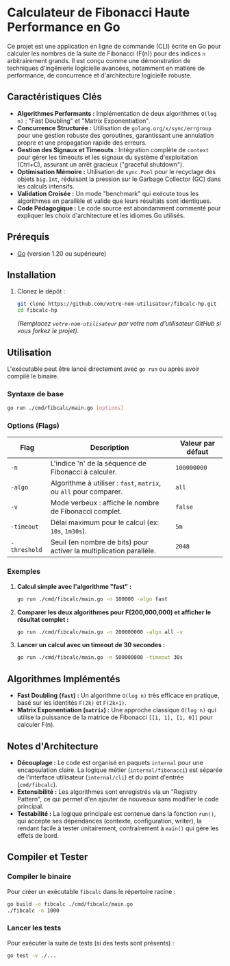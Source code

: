 # Calculateur de Fibonacci Haute Performance en Go

Ce projet est une application en ligne de commande (CLI) écrite en Go pour calculer les nombres de la suite de Fibonacci (F(n)) pour des indices `n` arbitrairement grands. Il est conçu comme une démonstration de techniques d'ingénierie logicielle avancées, notamment en matière de performance, de concurrence et d'architecture logicielle robuste.

## Caractéristiques Clés

*   **Algorithmes Performants :** Implémentation de deux algorithmes `O(log n)` : "Fast Doubling" et "Matrix Exponentiation".
*   **Concurrence Structurée :** Utilisation de `golang.org/x/sync/errgroup` pour une gestion robuste des goroutines, garantissant une annulation propre et une propagation rapide des erreurs.
*   **Gestion des Signaux et Timeouts :** Intégration complète de `context` pour gérer les timeouts et les signaux du système d'exploitation (Ctrl+C), assurant un arrêt gracieux ("graceful shutdown").
*   **Optimisation Mémoire :** Utilisation de `sync.Pool` pour le recyclage des objets `big.Int`, réduisant la pression sur le Garbage Collector (GC) dans les calculs intensifs.
*   **Validation Croisée :** Un mode "benchmark" qui exécute tous les algorithmes en parallèle et valide que leurs résultats sont identiques.
*   **Code Pédagogique :** Le code source est abondamment commenté pour expliquer les choix d'architecture et les idiomes Go utilisés.

## Prérequis

*   [Go](https://golang.org/dl/) (version 1.20 ou supérieure)

## Installation

1.  Clonez le dépôt :
    ```bash
    git clone https://github.com/votre-nom-utilisateur/fibcalc-hp.git
    cd fibcalc-hp
    ```
    *(Remplacez `votre-nom-utilisateur` par votre nom d'utilisateur GitHub si vous forkez le projet).*

## Utilisation

L'exécutable peut être lancé directement avec `go run` ou après avoir compilé le binaire.

### Syntaxe de base

```bash
go run ./cmd/fibcalc/main.go [options]
```

### Options (Flags)

| Flag          | Description                                                                 | Valeur par défaut |
|---------------|-----------------------------------------------------------------------------|-------------------|
| `-n`          | L'indice 'n' de la séquence de Fibonacci à calculer.                        | `100000000`       |
| `-algo`       | Algorithme à utiliser : `fast`, `matrix`, ou `all` pour comparer.           | `all`             |
| `-v`          | Mode verbeux : affiche le nombre de Fibonacci complet.                      | `false`           |
| `-timeout`    | Délai maximum pour le calcul (ex: `10s`, `1m30s`).                          | `5m`              |
| `-threshold`  | Seuil (en nombre de bits) pour activer la multiplication parallèle.         | `2048`            |

### Exemples

1.  **Calcul simple avec l'algorithme "fast" :**
    ```bash
    go run ./cmd/fibcalc/main.go -n 100000 -algo fast
    ```

2.  **Comparer les deux algorithmes pour F(200,000,000) et afficher le résultat complet :**
    ```bash
    go run ./cmd/fibcalc/main.go -n 200000000 -algo all -v
    ```

3.  **Lancer un calcul avec un timeout de 30 secondes :**
    ```bash
    go run ./cmd/fibcalc/main.go -n 500000000 -timeout 30s
    ```

## Algorithmes Implémentés

*   **Fast Doubling (`fast`) :** Un algorithme `O(log n)` très efficace en pratique, basé sur les identités `F(2k)` et `F(2k+1)`.
*   **Matrix Exponentiation (`matrix`) :** Une approche classique `O(log n)` qui utilise la puissance de la matrice de Fibonacci `[[1, 1], [1, 0]]` pour calculer F(n).

## Notes d'Architecture

*   **Découplage :** Le code est organisé en paquets `internal` pour une encapsulation claire. La logique métier (`internal/fibonacci`) est séparée de l'interface utilisateur (`internal/cli`) et du point d'entrée (`cmd/fibcalc`).
*   **Extensibilité :** Les algorithmes sont enregistrés via un "Registry Pattern", ce qui permet d'en ajouter de nouveaux sans modifier le code principal.
*   **Testabilité :** La logique principale est contenue dans la fonction `run()`, qui accepte ses dépendances (contexte, configuration, writer), la rendant facile à tester unitairement, contrairement à `main()` qui gère les effets de bord.

## Compiler et Tester

### Compiler le binaire

Pour créer un exécutable `fibcalc` dans le répertoire racine :

```bash
go build -o fibcalc ./cmd/fibcalc/main.go
./fibcalc -n 1000
```

### Lancer les tests

Pour exécuter la suite de tests (si des tests sont présents) :

```bash
go test -v ./...
```
